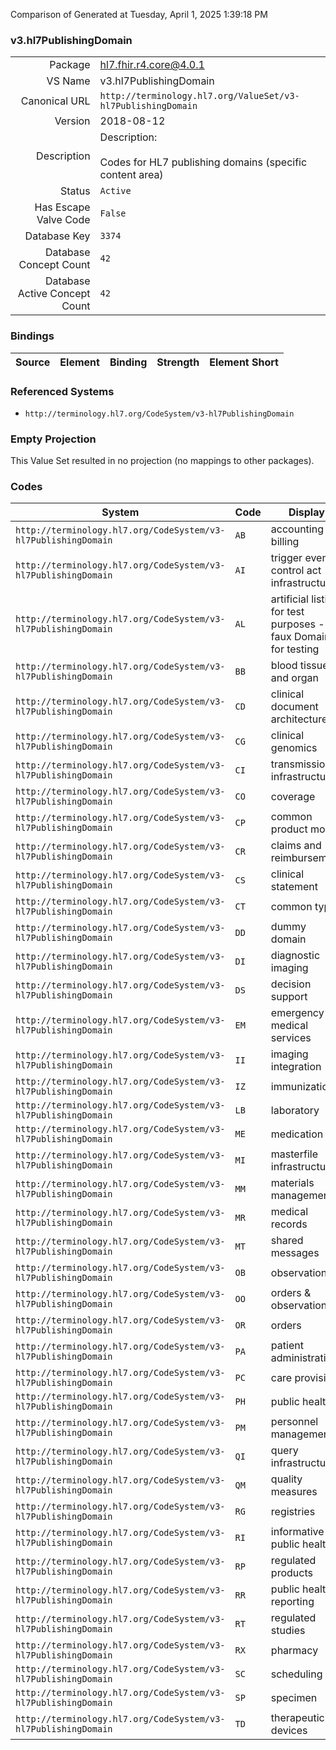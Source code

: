 Comparison of 
Generated at Tuesday, April 1, 2025 1:39:18 PM

### v3.hl7PublishingDomain

|      |     |
| ---: | --- |
| Package | hl7.fhir.r4.core@4.0.1 |
| VS Name | v3.hl7PublishingDomain |
| Canonical URL | `http://terminology.hl7.org/ValueSet/v3-hl7PublishingDomain` |
| Version | 2018-08-12 |
| Description | Description:<br/><br/>Codes for HL7 publishing domains (specific content area) |
| Status | `Active` |
| Has Escape Valve Code | `False` |
| Database Key | `3374` |
| Database Concept Count | `42` |
| Database Active Concept Count | `42` |
### Bindings

| Source | Element | Binding | Strength | Element Short |
| ------ | ------- | ------- | -------- | ------------- |

### Referenced Systems

* `http://terminology.hl7.org/CodeSystem/v3-hl7PublishingDomain`
### Empty Projection

This Value Set resulted in no projection (no mappings to other packages).

### Codes

| System | Code | Display |
| ------ | ---- | ------- |
| `http://terminology.hl7.org/CodeSystem/v3-hl7PublishingDomain` | `AB` | accounting & billing |
| `http://terminology.hl7.org/CodeSystem/v3-hl7PublishingDomain` | `AI` | trigger event control act infrastructure |
| `http://terminology.hl7.org/CodeSystem/v3-hl7PublishingDomain` | `AL` | artificial listing for test purposes - faux Domain for testing |
| `http://terminology.hl7.org/CodeSystem/v3-hl7PublishingDomain` | `BB` | blood tissue and organ |
| `http://terminology.hl7.org/CodeSystem/v3-hl7PublishingDomain` | `CD` | clinical document architecture |
| `http://terminology.hl7.org/CodeSystem/v3-hl7PublishingDomain` | `CG` | clinical genomics |
| `http://terminology.hl7.org/CodeSystem/v3-hl7PublishingDomain` | `CI` | transmission infrastructure |
| `http://terminology.hl7.org/CodeSystem/v3-hl7PublishingDomain` | `CO` | coverage |
| `http://terminology.hl7.org/CodeSystem/v3-hl7PublishingDomain` | `CP` | common product model |
| `http://terminology.hl7.org/CodeSystem/v3-hl7PublishingDomain` | `CR` | claims and reimbursement |
| `http://terminology.hl7.org/CodeSystem/v3-hl7PublishingDomain` | `CS` | clinical statement |
| `http://terminology.hl7.org/CodeSystem/v3-hl7PublishingDomain` | `CT` | common types |
| `http://terminology.hl7.org/CodeSystem/v3-hl7PublishingDomain` | `DD` | dummy domain |
| `http://terminology.hl7.org/CodeSystem/v3-hl7PublishingDomain` | `DI` | diagnostic imaging |
| `http://terminology.hl7.org/CodeSystem/v3-hl7PublishingDomain` | `DS` | decision support |
| `http://terminology.hl7.org/CodeSystem/v3-hl7PublishingDomain` | `EM` | emergency medical services |
| `http://terminology.hl7.org/CodeSystem/v3-hl7PublishingDomain` | `II` | imaging integration |
| `http://terminology.hl7.org/CodeSystem/v3-hl7PublishingDomain` | `IZ` | immunization |
| `http://terminology.hl7.org/CodeSystem/v3-hl7PublishingDomain` | `LB` | laboratory |
| `http://terminology.hl7.org/CodeSystem/v3-hl7PublishingDomain` | `ME` | medication |
| `http://terminology.hl7.org/CodeSystem/v3-hl7PublishingDomain` | `MI` | masterfile infrastructure |
| `http://terminology.hl7.org/CodeSystem/v3-hl7PublishingDomain` | `MM` | materials management |
| `http://terminology.hl7.org/CodeSystem/v3-hl7PublishingDomain` | `MR` | medical records |
| `http://terminology.hl7.org/CodeSystem/v3-hl7PublishingDomain` | `MT` | shared messages |
| `http://terminology.hl7.org/CodeSystem/v3-hl7PublishingDomain` | `OB` | observations |
| `http://terminology.hl7.org/CodeSystem/v3-hl7PublishingDomain` | `OO` | orders & observations |
| `http://terminology.hl7.org/CodeSystem/v3-hl7PublishingDomain` | `OR` | orders |
| `http://terminology.hl7.org/CodeSystem/v3-hl7PublishingDomain` | `PA` | patient administration |
| `http://terminology.hl7.org/CodeSystem/v3-hl7PublishingDomain` | `PC` | care provision |
| `http://terminology.hl7.org/CodeSystem/v3-hl7PublishingDomain` | `PH` | public health |
| `http://terminology.hl7.org/CodeSystem/v3-hl7PublishingDomain` | `PM` | personnel management |
| `http://terminology.hl7.org/CodeSystem/v3-hl7PublishingDomain` | `QI` | query infrastructure |
| `http://terminology.hl7.org/CodeSystem/v3-hl7PublishingDomain` | `QM` | quality measures |
| `http://terminology.hl7.org/CodeSystem/v3-hl7PublishingDomain` | `RG` | registries |
| `http://terminology.hl7.org/CodeSystem/v3-hl7PublishingDomain` | `RI` | informative public health |
| `http://terminology.hl7.org/CodeSystem/v3-hl7PublishingDomain` | `RP` | regulated products |
| `http://terminology.hl7.org/CodeSystem/v3-hl7PublishingDomain` | `RR` | public health reporting |
| `http://terminology.hl7.org/CodeSystem/v3-hl7PublishingDomain` | `RT` | regulated studies |
| `http://terminology.hl7.org/CodeSystem/v3-hl7PublishingDomain` | `RX` | pharmacy |
| `http://terminology.hl7.org/CodeSystem/v3-hl7PublishingDomain` | `SC` | scheduling |
| `http://terminology.hl7.org/CodeSystem/v3-hl7PublishingDomain` | `SP` | specimen |
| `http://terminology.hl7.org/CodeSystem/v3-hl7PublishingDomain` | `TD` | therapeutic devices |
